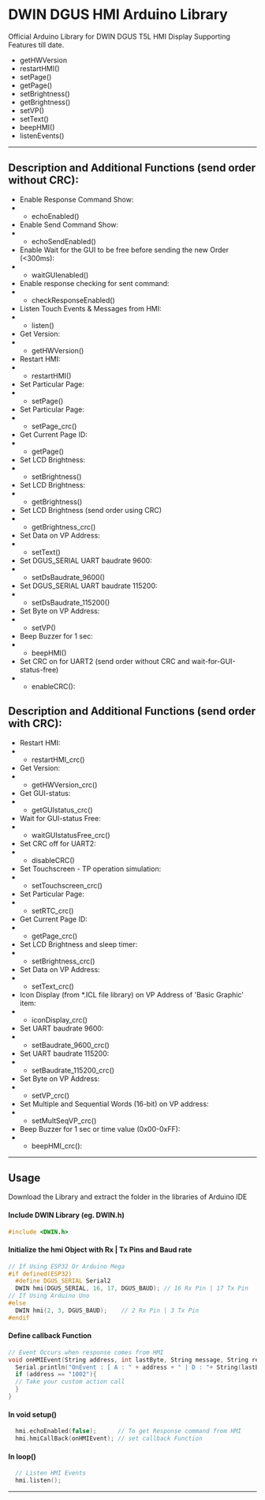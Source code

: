 # DWIN DGUS HMI Arduino Library
Official Arduino Library for DWIN DGUS T5L HMI Display
Supporting Features till date.
- getHWVersion
- restartHMI()
- setPage()
- getPage()
- setBrightness()
- getBrightness()
- setVP()
- setText()
- beepHMI()
- listenEvents()

----

  ## Description and Additional Functions (send order without CRC):
  
  - Enable Response Command Show:
  - - echoEnabled()
  - Enable Send Command Show:
  - - echoSendEnabled()
  - Enable Wait for the GUI to be free before sending the new Order (<300ms):
  - - waitGUIenabled()
  - Enable response checking for sent command:
  - - checkResponseEnabled()
  - Listen Touch Events & Messages from HMI:
  - - listen()
  - Get Version:
  - - getHWVersion()
  - Restart HMI:
  - - restartHMI()
  - Set Particular Page:
  - - setPage()
  - Set Particular Page:
  - - setPage_crc()
  - Get Current Page ID:
  - - getPage()
  - Set LCD Brightness:
  - - setBrightness()
  - Set LCD Brightness:
  - - getBrightness()
  - Set LCD Brightness (send order using CRC)
  - - getBrightness_crc()
  - Set Data on VP Address:
  - - setText()
  - Set DGUS_SERIAL UART baudrate 9600:
  - - setDsBaudrate_9600()
  - Set DGUS_SERIAL UART baudrate 115200:
  - - setDsBaudrate_115200()
  - Set Byte on VP Address:
  - - setVP()
  - Beep Buzzer for 1 sec:
  - - beepHMI()
  - Set CRC on for UART2 (send order without CRC and wait-for-GUI-status-free)
  - - enableCRC():

  ## Description and Additional Functions (send order with CRC):
  - Restart HMI:
  - - restartHMI_crc()
  - Get Version:
  - - getHWVersion_crc()
  - Get GUI-status:
  - - getGUIstatus_crc()
  - Wait for GUI-status Free:
  - - waitGUIstatusFree_crc()
  - Set CRC off for UART2:
  - - disableCRC()
  - Set Touchscreen - TP operation simulation:
  - - setTouchscreen_crc()
  - Set Particular Page:
  - - setRTC_crc()
  - Get Current Page ID:
  - - getPage_crc()
  - Set LCD Brightness and sleep timer:
  - - setBrightness_crc()
  - Set Data on VP Address:
  - - setText_crc()
  - Icon Display (from *.ICL file library) on VP Address of 'Basic Graphic' item:
  - - iconDisplay_crc()
  - Set UART baudrate 9600:
  - - setBaudrate_9600_crc()
  - Set UART baudrate 115200:
  - - setBaudrate_115200_crc()
  - Set Byte on VP Address:
  - - setVP_crc()
  - Set Multiple and Sequential Words (16-bit) on VP address:
  - - setMultSeqVP_crc()
  - Beep Buzzer for 1 sec or time value (0x00-0xFF):
  - - beepHMI_crc():

----

## Usage
Download the Library and extract the folder in the libraries of Arduino IDE
#### Include DWIN Library (eg. DWIN.h) 
```C++
#include <DWIN.h>
```

#### Initialize the hmi Object with Rx | Tx Pins and Baud rate
```C++
// If Using ESP32 Or Arduino Mega 
#if defined(ESP32)
  #define DGUS_SERIAL Serial2
  DWIN hmi(DGUS_SERIAL, 16, 17, DGUS_BAUD); // 16 Rx Pin | 17 Tx Pin
// If Using Arduino Uno
#else
  DWIN hmi(2, 3, DGUS_BAUD);    // 2 Rx Pin | 3 Tx Pin
#endif
```

#### Define callback Function
```C++
// Event Occurs when response comes from HMI
void onHMIEvent(String address, int lastByte, String message, String response){  
  Serial.println("OnEvent : [ A : " + address + " | D : "+ String(lastByte, HEX)+ " | M : "+message+" | R : "+response+ " ]"); 
  if (address == "1002"){
  // Take your custom action call
  }
}
```

#### In void setup()
```C++
  hmi.echoEnabled(false);      // To get Response command from HMI
  hmi.hmiCallBack(onHMIEvent); // set callback Function
```

#### In loop()
```C++
  // Listen HMI Events
  hmi.listen();
```

---
